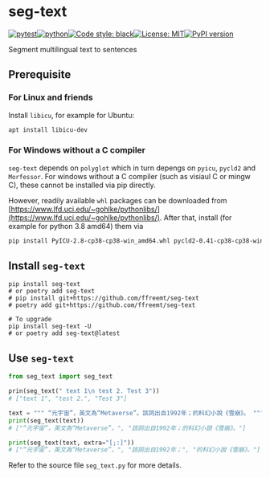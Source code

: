 # seg-text
[![pytest](https://github.com/ffreemt/seg-text/actions/workflows/routine-tests.yml/badge.svg)](https://github.com/ffreemt/seg-text/actions)[![python](https://img.shields.io/static/v1?label=python+&message=3.7%2B&color=blue)](https://www.python.org/downloads/)[![Code style: black](https://img.shields.io/badge/code%20style-black-000000.svg)](https://github.com/psf/black)[![License: MIT](https://img.shields.io/badge/License-MIT-yellow.svg)](https://opensource.org/licenses/MIT)[![PyPI version](https://badge.fury.io/py/seg_text.svg)](https://badge.fury.io/py/seg_text)

Segment multilingual text to sentences

## Prerequisite

### For Linux and friends
Install `libicu`, for example for Ubuntu:
```bash
apt install libicu-dev
```

### For Windows without a C compiler

`seg-text` depends on `polyglot` which in turn depengs on `pyicu`, `pycld2` and `Morfessor`. For windows without a C compiler (such as visiaul C or mingw C), these cannot be installed via pip directly.

However, readily available `whl` packages can be downloaded from [https://www.lfd.uci.edu/~gohlke/pythonlibs/](https://www.lfd.uci.edu/~gohlke/pythonlibs/). After that, install (for example for python 3.8 amd64) them via
```bash
pip install PyICU-2.8-cp38-cp38-win_amd64.whl pycld2-0.41-cp38-cp38-win_amd64.whl Morfessor-2.0.6-py3-none-any.whl
```

## Install `seg-text`

```shell
pip install seg-text
# or poetry add seg-text
# pip install git+https://github.com/ffreemt/seg-text
# poetry add git+https://github.com/ffreemt/seg-text

# To upgrade
pip install seg-text -U
# or poetry add seg-text@latest
```

## Use `seg-text`
```python
from seg_text import seg_text

prin(seg_text(" text 1\n test 2. Test 3"))
# ["text 1", "test 2.", "Test 3"]

text = """ “元宇宙”，英文為“Metaverse”。該詞出自1992年；的科幻小說《雪崩》。 """
print(seg_text(text))
# ["“元宇宙”，英文為“Metaverse”。", "該詞出自1992年；的科幻小說《雪崩》。"]

print(seg_text(text, extra="[;:]"))
# ["“元宇宙”，英文為“Metaverse”。", "該詞出自1992年；", "的科幻小說《雪崩》。"]

```

Refer to the source file `seg_text.py` for more details.